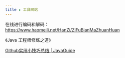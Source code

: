 ```yaml
---
title : 工具网站
---
```


在线进行编码和解码：https://www.haomeili.net/HanZi/ZiFuBianMaZhuanHuan

《Java 工程师修炼之道》

[Github实用小技巧总结 | JavaGuide](https://javaguide.cn/tools/git/github-tips.html)